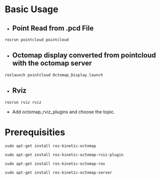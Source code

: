 # Basic Usage

- ## Point Read from .pcd File

`rosrun pointcloud pointcloud`

- ## Octomap display converted from pointcloud with the octomap server

`roslaunch pointcloud Octomap_Display.launch`

- ## Rviz

`rosrun rviz rviz`

- Add octomap_rviz_plugins and choose the topic.


# Prerequisities

`sudo apt-get install ros-kinetic-octomap`

`sudo apt-get install ros-kinetic-octomap-rviz-plugin`

`sudo apt-get install ros-kinetic-octomap-ros`

`sudo apt-get install ros-kinetic-octomap-server`
